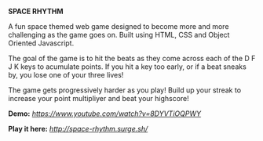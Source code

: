 **SPACE RHYTHM**

A fun space themed web game designed to become more and more challenging as the game goes on.
Built using HTML, CSS and Object Oriented Javascript.

The goal of the game is to hit the beats as they come across each of the D F  J K keys to acumulate points. If you hit a key too early, or if a beat sneaks by, you lose one of your three lives!

The game gets progressively harder as you play! Build up your streak to increase your point multipliyer and beat your highscore!

**Demo:** _https://www.youtube.com/watch?v=8DYVTiOQPWY_

**Play it here:** _http://space-rhythm.surge.sh/_
